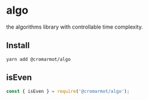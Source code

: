 # algo

the algorithms library with controllable time complexity.

## Install

```
yarn add @cromarmot/algo
```

## isEven

```js
const { isEven } = require('@cromarmot/algo');
```
